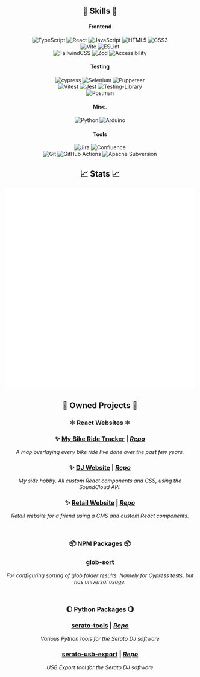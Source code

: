 <div align="center">

<!-- Badges link: https://github.com/Ileriayo/markdown-badges -->
  
## 🌟 Skills 🌟

#### Frontend
![TypeScript](https://img.shields.io/badge/typescript-%23007ACC.svg?style=for-the-badge&logo=typescript&logoColor=white)
![React](https://img.shields.io/badge/react-%2320232a.svg?style=for-the-badge&logo=react&logoColor=%2361DAFB)
![JavaScript](https://img.shields.io/badge/javascript-%23323330.svg?style=for-the-badge&logo=javascript&logoColor=%23F7DF1E)
![HTML5](https://img.shields.io/badge/html5-%23E34F26.svg?style=for-the-badge&logo=html5&logoColor=white)
![CSS3](https://img.shields.io/badge/css3-%231572B6.svg?style=for-the-badge&logo=css3&logoColor=white)
<br>
![Vite](https://img.shields.io/badge/vite-%23646CFF.svg?style=for-the-badge&logo=vite&logoColor=white)
![ESLint](https://img.shields.io/badge/ESLint-4B3263?style=for-the-badge&logo=eslint&logoColor=white)
<br>
![TailwindCSS](https://img.shields.io/badge/tailwindcss-%2338B2AC.svg?style=for-the-badge&logo=tailwind-css&logoColor=white)
![Zod](https://img.shields.io/badge/zod-%233068b7.svg?style=for-the-badge&logo=zod&logoColor=white)
![Accessibility](https://img.shields.io/badge/Accessibility-%230170EA.svg?style=for-the-badge&logo=Accessibility&logoColor=white)

#### Testing
![cypress](https://img.shields.io/badge/-cypress-%23E5E5E5?style=for-the-badge&logo=cypress&logoColor=058a5e)
![Selenium](https://img.shields.io/badge/-selenium-%43B02A?style=for-the-badge&logo=selenium&logoColor=white)
![Puppeteer](https://img.shields.io/badge/Puppeteer-white.svg?style=for-the-badge&logo=Puppeteer&logoColor=black)
<br>
![Vitest](https://img.shields.io/badge/-Vitest-252529?style=for-the-badge&logo=vitest&logoColor=FCC72B)
![Jest](https://img.shields.io/badge/-jest-%23C21325?style=for-the-badge&logo=jest&logoColor=white)
![Testing-Library](https://img.shields.io/badge/-TestingLibrary-%23E33332?style=for-the-badge&logo=testing-library&logoColor=white)
<br>
![Postman](https://img.shields.io/badge/Postman-FF6C37?style=for-the-badge&logo=postman&logoColor=white)

#### Misc.
![Python](https://img.shields.io/badge/python-3670A0?style=for-the-badge&logo=python&logoColor=ffdd54)
![Arduino](https://img.shields.io/badge/-Arduino-00979D?style=for-the-badge&logo=Arduino&logoColor=white)

#### Tools
![Jira](https://img.shields.io/badge/jira-%230A0FFF.svg?style=for-the-badge&logo=jira&logoColor=white)
![Confluence](https://img.shields.io/badge/confluence-%23172BF4.svg?style=for-the-badge&logo=confluence&logoColor=white)
<br>
![Git](https://img.shields.io/badge/git-%23F05033.svg?style=for-the-badge&logo=git&logoColor=white)
![GitHub Actions](https://img.shields.io/badge/github%20actions-%232671E5.svg?style=for-the-badge&logo=githubactions&logoColor=white)
![Apache Subversion](https://img.shields.io/badge/subversion-%23809CC9.svg?style=for-the-badge&logo=subversion&logoColor=white)

## 📈   Stats   📈
<img src="./github-metrics.svg" alt="GitHub Metrics">

<!-- [![StackOverflow Stats](https://github-readme-stackoverflow.vercel.app/?userID=11149305&layout=compact&theme=dark)](https://stackoverflow.com/users/11149305/bvandercar) -->


## 💎   Owned Projects  💎

### ⚛️ React Websites ⚛️

### __✨ [My Bike Ride Tracker](https://bvandercar-vt.github.io/bike-ride-mapper/)__ | [*Repo*](https://github.com/bvandercar-vt/bike-ride-mapper)
_A map overlaying every bike ride I've done over the past few years._

### __✨ [DJ Website](https://specialingredientbass.com/)__ | [*Repo*](https://github.com/bvandercar-vt/specialingredientbass.com)
_My side hobby. All custom React components and CSS, using the SoundCloud API._

### __✨ [Retail Website](https://womanhoodofwubz.neocities.org/)__ | [*Repo*](https://github.com/bvandercar-vt/womanhoodofwubz.com)
_Retail website for a friend using a CMS and custom React components._


<br/>

### 📦 NPM Packages 📦

### __[glob-sort](https://www.npmjs.com/package/glob-sort)__
_For configuring sorting of glob folder results. Namely for Cypress tests, but has universal usage._

<br/>

### 🌔 Python Packages 🌖

### __[serato-tools](https://pypi.org/project/serato-tools/)__ | [*Repo*](https://github.com/bvandercar-vt/serato-tools)
_Various Python tools for the Serato DJ software_

### __[serato-usb-export](https://pypi.org/project/serato-usb-export/)__ | [*Repo*](https://github.com/bvandercar-vt/serato-tools)
_USB Export tool for the Serato DJ software_

</div>

